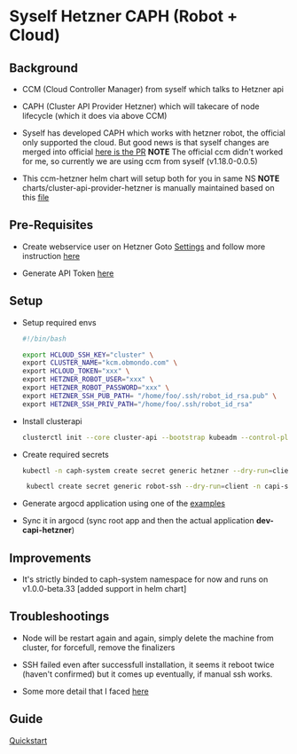 # Syself Hetzner CAPH (Robot + Cloud)

## Background

* CCM (Cloud Controller Manager) from syself which talks to Hetzner api

* CAPH (Cluster API Provider Hetzner) which will takecare of node lifecycle (which it does via above CCM)

* Syself has developed CAPH which works with hetzner robot, the official only supported the cloud.
  But good news is that syself changes are merged into official
  [here is the PR](https://github.com/hetznercloud/hcloud-cloud-controller-manager/pull/561/)
  **NOTE** The official ccm didn't worked for me, so currently we are using ccm from syself (v1.18.0-0.0.5)

* This ccm-hetzner helm chart will setup both for you in same NS
  **NOTE** charts/cluster-api-provider-hetzner is manually maintained based on this [file](https://github.com/syself/cluster-api-provider-hetzner/releases/download/v1.0.0-beta.33/infrastructure-components.yaml)

## Pre-Requisites

* Create webservice user on Hetzner Goto [Settings](https://robot.hetzner.com/preferences/index) and
  follow more instruction
  [here](https://github.com/syself/cluster-api-provider-hetzner/blob/main/docs/topics/preparation.md#preparing-hetzner-robot)

* Generate API Token [here](https://docs.hetzner.com/cloud/api/getting-started/generating-api-token/)

## Setup

* Setup required envs

  ```sh
  #!/bin/bash

  export HCLOUD_SSH_KEY="cluster" \
  export CLUSTER_NAME="kcm.obmondo.com" \
  export HCLOUD_TOKEN="xxx" \
  export HETZNER_ROBOT_USER="xxx" \
  export HETZNER_ROBOT_PASSWORD="xxx" \
  export HETZNER_SSH_PUB_PATH= "/home/foo/.ssh/robot_id_rsa.pub" \
  export HETZNER_SSH_PRIV_PATH="/home/foo/.ssh/robot_id_rsa"
  ```

* Install clusterapi

  ```sh
  clusterctl init --core cluster-api --bootstrap kubeadm --control-plane kubeadm --infrastructure hetzner
  ```

* Create required secrets

  ```sh
  kubectl -n caph-system create secret generic hetzner --dry-run=client --from-literal=hcloud=$HCLOUD_TOKEN --from-literal=robot-user=$HETZNER_ROBOT_USER --from-literal=robot-password=$HETZNER_ROBOT_PASSWORD -o yaml | kubeseal --controller-name sealed-secrets --controller-namespace system -o yaml > hetzner.yaml

   kubectl create secret generic robot-ssh --dry-run=client -n capi-system --from-literal=sshkey-name=cluster --from-file=ssh-privatekey=$HETZNER_SSH_PRIV_PATH --from-file=ssh-publickey=$HETZNER_SSH_PUB_PATH -o yaml | kubeseal --controller-name sealed-secrets --controller-namespace system -o yaml > robot-ssh.yaml
  ```

* Generate argocd application using one of the [examples](./examples/argocd-application.yaml)

* Sync it in argocd (sync root app and then the actual application **dev-capi-hetzner**)

## Improvements

* It's strictly binded to caph-system namespace for now and runs on v1.0.0-beta.33 [added support in helm chart]

## Troubleshootings

* Node will be restart again and again, simply delete the machine from cluster, for forcefull, remove the finalizers

* SSH failed even after successfull installation, it seems it reboot twice (haven't confirmed)
  but it comes up eventually, if manual ssh works.

* Some more detail that I faced [here](https://github.com/syself/cluster-api-provider-hetzner/issues/252)

## Guide

[Quickstart](https://github.com/syself/cluster-api-provider-hetzner/blob/main/docs/topics/quickstart.md)
